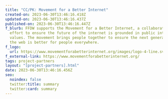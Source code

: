 ```yaml
---
title: "CC/PK: Movement for a Better Internet"
created-on: 2023-06-30T13:46:16.418Z
updated-on: 2023-06-30T13:46:16.437Z
published-on: 2023-06-30T13:46:16.447Z
f_blurb: FFDW supports the Movement for a Better Internet, a collaborative
  effort to ensure the future of the internet is grounded in public interest
  values. The movement brings people together to ensure the next generation of
  the web is better for people everywhere.
f_logo:
  url: https://www.movementforabetterinternet.org/images/logo-4-line.svg
f_external-link: https://www.movementforabetterinternet.org/
tags: project-partners
layout: "[project-partners].html"
date: 2023-06-30T13:46:16.456Z
seo:
  noindex: false
  twitter:title: summary
  twitter:card: summary
---
```

